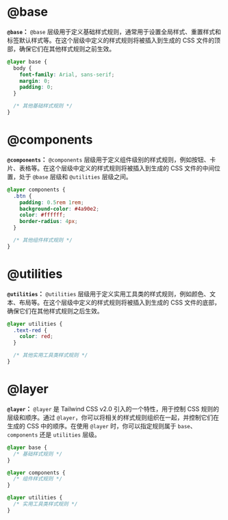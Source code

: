 # @base

**`@base`：** `@base` 层级用于定义基础样式规则，通常用于设置全局样式、重置样式和标签默认样式等。在这个层级中定义的样式规则将被插入到生成的 CSS 文件的顶部，确保它们在其他样式规则之前生效。

```css
@layer base {
  body {
    font-family: Arial, sans-serif;
    margin: 0;
    padding: 0;
  }

  /* 其他基础样式规则 */
}
```



# @components

**`@components`：** `@components` 层级用于定义组件级别的样式规则，例如按钮、卡片、表格等。在这个层级中定义的样式规则将被插入到生成的 CSS 文件的中间位置，处于 `@base` 层级和 `@utilities` 层级之间。

```css
@layer components {
  .btn {
    padding: 0.5rem 1rem;
    background-color: #4a90e2;
    color: #ffffff;
    border-radius: 4px;
  }

  /* 其他组件样式规则 */
}
```



# @utilities

**`@utilities`：** `@utilities` 层级用于定义实用工具类的样式规则，例如颜色、文本、布局等。在这个层级中定义的样式规则将被插入到生成的 CSS 文件的底部，确保它们在其他样式规则之后生效。

```css
@layer utilities {
  .text-red {
    color: red;
  }

  /* 其他实用工具类样式规则 */
}
```



# @layer

**`@layer`：** `@layer` 是 Tailwind CSS v2.0 引入的一个特性，用于控制 CSS 规则的层级和顺序。通过 `@layer`，你可以将相关的样式规则组织在一起，并控制它们在生成的 CSS 中的顺序。在使用 `@layer` 时，你可以指定规则属于 `base`、`components` 还是 `utilities` 层级。

```css
@layer base {
  /* 基础样式规则 */
}

@layer components {
  /* 组件样式规则 */
}

@layer utilities {
  /* 实用工具类样式规则 */
}
```